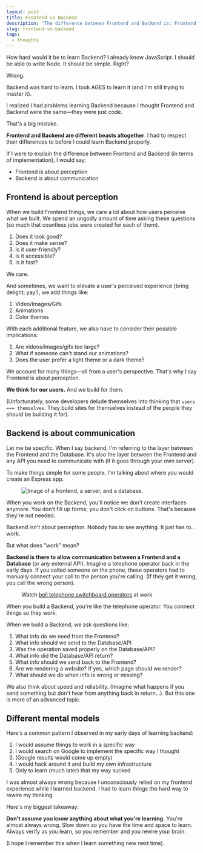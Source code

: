 ```yaml
---
layout: post
title: Frontend vs Backend
description: "The difference between Frontend and Backend is: Frontend is about perception; Backend is about communication."
slug: frontend-vs-backend
tags:
  - thoughts
---
```


How hard would it be to learn Backend? I already know JavaScript. I should be able to write Node. It should be simple. Right?

Wrong.

Backend was hard to learn. I took AGES to learn it (and I'm still trying to master it).

I realized I had problems learning Backend because I thought Frontend and Backend were the same—they were just code.

That's a big mistake.

**Frontend and Backend are different beasts altogether**. I had to respect their differences to before I could learn Backend properly.

If I were to explain the difference between Frontend and Backend (in terms of implementation), I would say:

- Frontend is about perception
- Backend is about communication

<!-- more -->

## Frontend is about perception

When we build Frontend things, we care a lot about how users perceive what we built. We spend an ungodly amount of time asking these questions (so much that countless jobs were created for each of them).

1. Does it look good?
2. Does it make sense?
3. Is it user-friendly?
4. Is it accessible?
5. Is it fast?

We care.

And sometimes, we want to elevate a user's perceived experience (bring delight; yay!), we add things like:

1. Video/Images/Gifs
2. Animations
3. Color themes

With each additional feature, we also have to consider their possible implications:

1. Are videos/images/gifs too large?
2. What if someone can't stand our animations?
3. Does the user prefer a light theme or a dark theme?

We account for many things—all from a user's perspective. That's why I say Frontend is about perception.

**We think for our users.** And we build for them.

(Unfortunately, some developers delude themselves into thinking that `users === themselves`. They build sites for themselves instead of the people they should be building it for).

## Backend is about communication

Let me be specific. When I say backend, I'm referring to the layer between the Frontend and the Database. It's also the layer between the Frontend and any API you need to communicate with (if it goes through your own server).

To make things simple for some people, I'm talking about where you would create an Express app.

<figure><img src="/images/2019/frontend-vs-backend/server.png" alt="Image of a frontend, a server, and a database."></figure>

When you work on the Backend, you'll notice we don't create interfaces anymore. You don't fill up forms; you don't click on buttons. That's because they're not needed.

Backend isn't about perception. Nobody has to see anything. It just has to... work.

But what does "work" mean?

**Backend is there to allow communication between a Frontend and a Database** (or any external API). Imagine a telephone operator back in the early days. If you called someone on the phone, these operators had to manually connect your call to the person you're calling. (If they get it wrong, you call the wrong person).

<figure><img src="/images/2019/frontend-vs-backend/bell-telephone-operators.jpg" alt=""><figcaption>Watch <a href="https://youtu.be/2BzRjfOoiVQ">bell telephone switchboard operators</a> at work</figcaption></figure>

When you build a Backend, you're like the telephone operator. You connect things so they work.

When we build a Backend, we ask questions like:

1. What info do we need from the Frontend?
2. What info should we send to the Database/API
3. Was the operation saved properly on the Database/API?
4. What info did the Database/API return?
5. What info should we send back to the Frontend?
6. Are we rendering a website? If yes, which page should we render?
7. What should we do when info is wrong or missing?

We also think about speed and reliability. (Imagine what happens if you send something but don't hear from anything back in return...). But this one is more of an advanced topic.

## Different mental models

Here's a common pattern I observed in my early days of learning backend:

1. I would assume things to work in a specific way
2. I would search on Google to implement the specific way I thought
3. (Google results would come up empty)
4. I would hack around it and build my own infrastructure
5. Only to learn (much later) that my way sucked

I was almost always wrong because I unconsciously relied on my frontend experience while I learned backend. I had to learn things the hard way to rewire my thinking.

Here's my biggest takeaway:

**Don't assume you know anything about what you're learning.** You're almost always wrong. Slow down so you have the time and space to learn. Always verify as you learn, so you remember and you rewire your brain.

(I hope I remember this when I learn something new next time).
